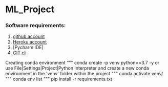 # ML_Project

### Software requirements:
1. [github account](https://github.com/)
2. [Heroku account](https://dashboard.heroku.com/login)
3. [Pycharm IDE]
4. [GIT cli](https://git-scm.com/downloads)

Creating conda environment
"""
conda create -p venv python==3.7 -y
or
use File|Settings|Project|Python Interpreter and create a new conda environment in the 'venv' folder within the project
"""
conda activate venv/
"""
conda env list
"""
pip install -r requirements.txt
